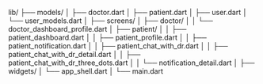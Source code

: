 lib/
├── models/
│   ├── doctor.dart
│   ├── patient.dart
│   ├── user.dart
│   └── user_models.dart
│
├── screens/
│   ├── doctor/
│   │   └── doctor_dashboard_profile.dart
│   ├── patient/
│   │   ├── patient_dashboard.dart
│   │   ├── patient_profile.dart
│   │   ├── patient_notification.dart
│   │   ├── patient_chat_with_dr.dart
│   │   ├── patient_chat_with_dr_detail.dart
│   │   ├── patient_chat_with_dr_three_dots.dart
│   │   └── notification_detail.dart
│
├── widgets/
│   └── app_shell.dart
│
└── main.dart

